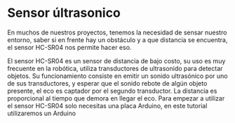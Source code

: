 <h1>  Sensor últrasonico</h1>

<p>En muchos de nuestros proyectos, tenemos la necesidad de sensar nuestro entorno, saber si en frente hay un obstáculo y a que distancia se encuentra, el sensor HC-SR04 nos permite hacer eso.

El sensor HC-SR04 es un sensor de distancia de bajo costo, su uso es muy frecuente en la robótica, utiliza transductores de ultrasonido para detectar objetos.
Su funcionamiento consiste en emitir un sonido ultrasónico por uno de sus transductores, y esperar que el sonido rebote de algún objeto presente, el eco es captador por el segundo transductor. La distancia es proporcional al tiempo que demora en llegar el eco.
Para empezar a utilizar el sensor HC-SR04 solo necesitas una placa Arduino, en este tutorial utilizaremos un Arduino

</p>

